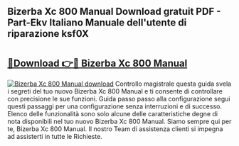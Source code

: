 ## Bizerba Xc 800 Manual Download gratuit PDF - Part-Ekv Italiano Manuale dell'utente di riparazione ksf0X

# <h2><a href="http://dfbmlu.blite.top/?on=Bizerba+Xc+800+Manual">🔗Download 👉🔴 Bizerba Xc 800 Manual</a></h2>

[![Bizerba Xc 800 Manual download](https://i.imgur.com/lujVjoI.png)](http://dfbmlu.blite.top/?on=Bizerba+Xc+800+Manual)
Controllo magistrale questa guida svela i segreti del tuo nuovo Bizerba Xc 800 Manual e ti consente di controllare con precisione le sue funzioni. Guida passo passo alla configurazione segui questi passaggi per una configurazione senza interruzioni e di successo. Elenco delle funzionalità sono solo alcune delle caratteristiche degne di nota disponibili nel tuo nuovo Bizerba Xc 800 Manual. Siamo sempre qui per te, Bizerba Xc 800 Manual. Il nostro Team di assistenza clienti si impegna ad assisterti in tutte le Richieste.
